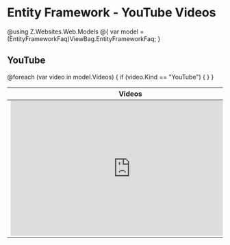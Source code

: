 # Entity Framework - YouTube Videos

@using Z.Websites.Web.Models
@{
    var model = (EntityFrameworkFaq)ViewBag.EntityFrameworkFaq;
}

<h2>YouTube</h2>
<table>
    <thead>
        <tr>
            <th>Videos</th>
            <th>Description</th>
        </tr>
    </thead>
    <tbody>
        @foreach (var video in model.Videos) 
        {
            if (video.Kind == "YouTube")
            {
            <tr>
                <td>
                    <iframe width="560" height="315" src="https://www.youtube.com/embed/video.ID" frameborder="0" allow="autoplay; encrypted-media" allowfullscreen></iframe>
                </td>
                <td>
                    <h3>@video.Title</h3>
                    @video.Description
                </td>
            </tr>
            }
        }
    </tbody>
</table>
